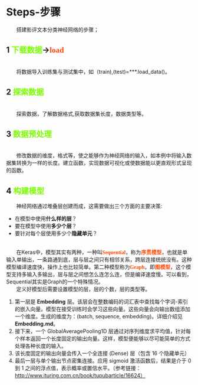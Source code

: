 # Steps-步骤
&nbsp;&nbsp;&nbsp;&nbsp;&nbsp;&nbsp;&nbsp;搭建影评文本分类神经网络的步骤；
## 1 <font color=#7CFC00 face="黑体">下载数据</font>$\longrightarrow$<font color=#FF4500 face="黑体">load</font>
<br>&nbsp;&nbsp;&nbsp;&nbsp;&nbsp;&nbsp;&nbsp;将数据导入训练集与测试集中，如（train),(test)=***.load_data()。
## 2 <font color=#7CFC00 face="黑体">探索数据</font>
<br>&nbsp;&nbsp;&nbsp;&nbsp;&nbsp;&nbsp;&nbsp;探索数据，了解数据格式,获取数据集长度，数据类型等。
## 3 <font color=#7CFC00 face="黑体">数据预处理</font>
<br>&nbsp;&nbsp;&nbsp;&nbsp;&nbsp;&nbsp;&nbsp;修改数据的维度，格式等，使之能够作为神经网络的输入，如本例中将输入数据集转换为一样的长度。建立函数，实现数据可视化或使数据能以更直观形式呈现的函数。
## 4 <font color=#7CFC00 face="黑体">构建模型</font>
&nbsp;&nbsp;&nbsp;&nbsp;&nbsp;&nbsp;&nbsp;神经网络通过堆叠层创建而成，这需要做出三个方面的主要决策:  

* 在模型中使用**什么样的层**？
* 要在模型中使用**多少个层**？ 
* 要针对每个层使用多少个**隐藏单元**？

<br>&nbsp;&nbsp;&nbsp;&nbsp;&nbsp;&nbsp;&nbsp;在Keras中，模型其实有两种，一种叫<font color=#FF4500 face="黑体">**Sequential**</font>，称为<font color=#FF4500 face="黑体">**序贯模型**</font>，也就是单输入单输出，一条路通到底，层与层之间只有相邻关系，跨层连接统统没有。这种模型编译速度快，操作上也比较简单。第二种模型称为<font color=#FF4500 face="黑体">**Graph**</font>，即<font color=#FF4500 face="黑体">**图模型**</font>，这个模型支持多输入多输出，层与层之间想怎么连怎么连，但是编译速度慢。可以看到，Sequential其实是Graph的一个特殊情况。
<br>&nbsp;&nbsp;&nbsp;&nbsp;&nbsp;&nbsp;&nbsp;定义好模型后需要设置模型的层，层的个数，层的类型等。  

1. 第一层是 **Embedding** 层。该层会在整数编码的词汇表中查找每个字词-索引的嵌入向量。模型在接受训练时会学习这些向量。这些向量会向输出数组添加一个维度。生成的维度为：(batch, sequence, embedding)。详细介绍见 **Embedding.md**。
2. 接下来，一个 GlobalAveragePooling1D 层通过对序列维度求平均值，针对每个样本返回一个长度固定的输出向量。这样，模型便能够以尽可能简单的方式处理各种长度的输入。
3. 该长度固定的输出向量会传入一个全连接 (Dense) 层（包含 16 个隐藏单元）
4. 最后一层与单个输出节点密集连接。应用 sigmoid 激活函数后，结果是介于 0 到 1 之间的浮点值，表示概率或置信水平。（参考链接：http://www.ituring.com.cn/book/tupubarticle/16624）

